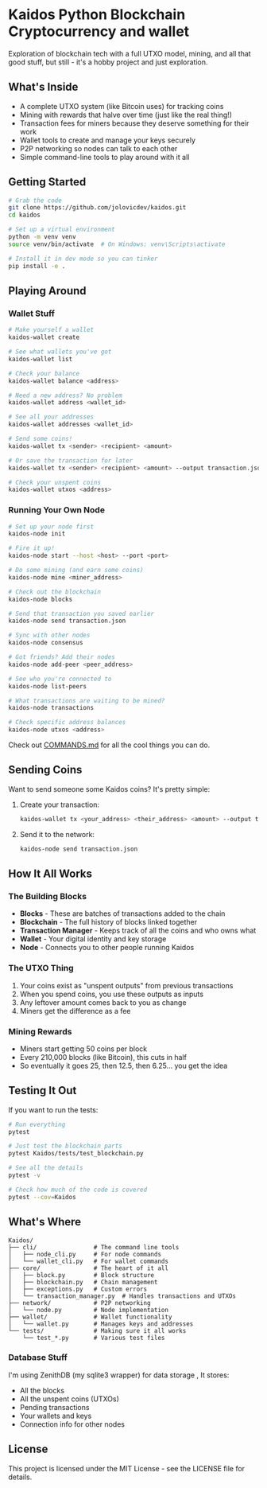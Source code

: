 # Kaidos Python Blockchain Cryptocurrency and wallet

Exploration of blockchain tech with a full UTXO model, mining, and all that good stuff, but still - it's a hobby project and just exploration.

## What's Inside

- A complete UTXO system (like Bitcoin uses) for tracking coins
- Mining with rewards that halve over time (just like the real thing!)
- Transaction fees for miners because they deserve something for their work
- Wallet tools to create and manage your keys securely
- P2P networking so nodes can talk to each other
- Simple command-line tools to play around with it all

## Getting Started

```bash
# Grab the code
git clone https://github.com/jolovicdev/kaidos.git
cd kaidos

# Set up a virtual environment
python -m venv venv
source venv/bin/activate  # On Windows: venv\Scripts\activate

# Install it in dev mode so you can tinker
pip install -e .
```

## Playing Around

### Wallet Stuff

```bash
# Make yourself a wallet
kaidos-wallet create

# See what wallets you've got
kaidos-wallet list

# Check your balance
kaidos-wallet balance <address>

# Need a new address? No problem
kaidos-wallet address <wallet_id>

# See all your addresses
kaidos-wallet addresses <wallet_id>

# Send some coins!
kaidos-wallet tx <sender> <recipient> <amount>

# Or save the transaction for later
kaidos-wallet tx <sender> <recipient> <amount> --output transaction.json

# Check your unspent coins
kaidos-wallet utxos <address>
```

### Running Your Own Node

```bash
# Set up your node first
kaidos-node init

# Fire it up!
kaidos-node start --host <host> --port <port>

# Do some mining (and earn some coins)
kaidos-node mine <miner_address>

# Check out the blockchain
kaidos-node blocks

# Send that transaction you saved earlier
kaidos-node send transaction.json

# Sync with other nodes
kaidos-node consensus

# Got friends? Add their nodes
kaidos-node add-peer <peer_address>

# See who you're connected to
kaidos-node list-peers

# What transactions are waiting to be mined?
kaidos-node transactions

# Check specific address balances
kaidos-node utxos <address>
```

Check out [COMMANDS.md](COMMANDS.md) for all the cool things you can do.

## Sending Coins

Want to send someone some Kaidos coins? It's pretty simple:

1. Create your transaction:
   ```bash
   kaidos-wallet tx <your_address> <their_address> <amount> --output transaction.json
   ```

2. Send it to the network:
   ```bash
   kaidos-node send transaction.json
   ```

## How It All Works

### The Building Blocks

- **Blocks** - These are batches of transactions added to the chain
- **Blockchain** - The full history of blocks linked together
- **Transaction Manager** - Keeps track of all the coins and who owns what
- **Wallet** - Your digital identity and key storage
- **Node** - Connects you to other people running Kaidos

### The UTXO Thing

1. Your coins exist as "unspent outputs" from previous transactions
2. When you spend coins, you use these outputs as inputs
3. Any leftover amount comes back to you as change
4. Miners get the difference as a fee

### Mining Rewards

- Miners start getting 50 coins per block
- Every 210,000 blocks (like Bitcoin), this cuts in half
- So eventually it goes 25, then 12.5, then 6.25... you get the idea

## Testing It Out

If you want to run the tests:

```bash
# Run everything
pytest

# Just test the blockchain parts
pytest Kaidos/tests/test_blockchain.py

# See all the details
pytest -v

# Check how much of the code is covered
pytest --cov=Kaidos
```

## What's Where

```
Kaidos/
├── cli/                # The command line tools
│   ├── node_cli.py     # For node commands
│   └── wallet_cli.py   # For wallet commands
├── core/               # The heart of it all
│   ├── block.py        # Block structure
│   ├── blockchain.py   # Chain management
│   ├── exceptions.py   # Custom errors
│   └── transaction_manager.py  # Handles transactions and UTXOs
├── network/            # P2P networking
│   └── node.py         # Node implementation
├── wallet/             # Wallet functionality
│   └── wallet.py       # Manages keys and addresses
└── tests/              # Making sure it all works
    └── test_*.py       # Various test files
```

### Database Stuff

I'm using ZenithDB (my sqlite3 wrapper) for data storage , It stores:

- All the blocks
- All the unspent coins (UTXOs)
- Pending transactions
- Your wallets and keys
- Connection info for other nodes

## License

This project is licensed under the MIT License - see the LICENSE file for details.

